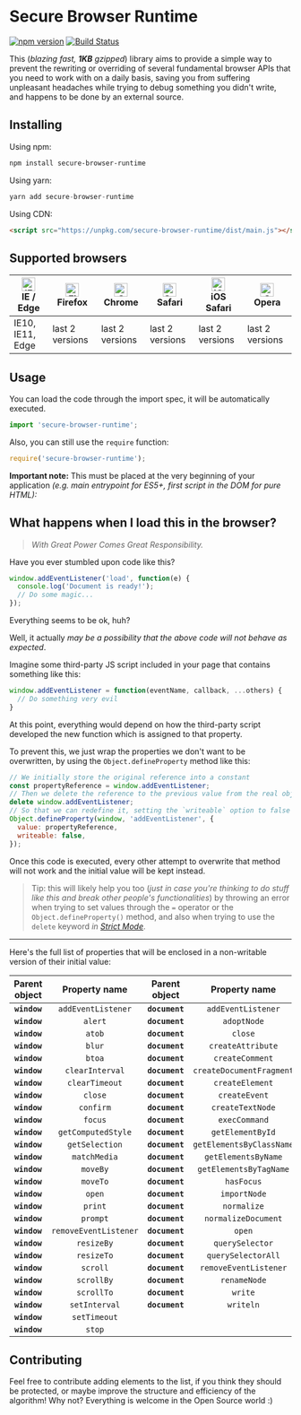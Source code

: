 Secure Browser Runtime
======================
[![npm version](https://badge.fury.io/js/secure-browser-runtime.svg)](https://badge.fury.io/js/secure-browser-runtime)
[![Build Status](https://travis-ci.org/loriamichele/secure-browser-runtime.svg?branch=master)](https://travis-ci.org/loriamichele/secure-browser-runtime)

This (_blazing fast, **1KB** gzipped_) library aims to provide a simple
way to prevent the rewriting or overriding of several fundamental browser APIs
that you need to work with on a daily basis, saving you from suffering
unpleasant headaches while trying to debug something you didn't write, and
happens to be done by an external source.

## Installing

Using npm:

```sh
npm install secure-browser-runtime
```

Using yarn:

```js
yarn add secure-browser-runtime
```

Using CDN:

```html
<script src="https://unpkg.com/secure-browser-runtime/dist/main.js"></script>
```

## Supported browsers

| [<img src="https://raw.githubusercontent.com/alrra/browser-logos/master/src/edge/edge_48x48.png" alt="IE / Edge" width="24px" height="24px" />](http://godban.github.io/browsers-support-badges/)</br>IE / Edge | [<img src="https://raw.githubusercontent.com/alrra/browser-logos/master/src/firefox/firefox_48x48.png" alt="Firefox" width="24px" height="24px" />](http://godban.github.io/browsers-support-badges/)</br>Firefox | [<img src="https://raw.githubusercontent.com/alrra/browser-logos/master/src/chrome/chrome_48x48.png" alt="Chrome" width="24px" height="24px" />](http://godban.github.io/browsers-support-badges/)</br>Chrome | [<img src="https://raw.githubusercontent.com/alrra/browser-logos/master/src/safari/safari_48x48.png" alt="Safari" width="24px" height="24px" />](http://godban.github.io/browsers-support-badges/)</br>Safari | [<img src="https://raw.githubusercontent.com/alrra/browser-logos/master/src/safari-ios/safari-ios_48x48.png" alt="iOS Safari" width="24px" height="24px" />](http://godban.github.io/browsers-support-badges/)</br>iOS Safari | [<img src="https://raw.githubusercontent.com/alrra/browser-logos/master/src/opera/opera_48x48.png" alt="Opera" width="24px" height="24px" />](http://godban.github.io/browsers-support-badges/)</br>Opera |
| --------- | --------- | --------- | --------- | --------- | --------- |
| IE10, IE11, Edge| last 2 versions| last 2 versions| last 2 versions| last 2 versions| last 2 versions

## Usage

You can load the code through the import spec, it will be automatically executed.

```js
import 'secure-browser-runtime';
```

Also, you can still use the `require` function:

```js
require('secure-browser-runtime');
```

**Important note:** This must be placed at the very beginning of your application
_(e.g. main entrypoint for ES5+, first script in the DOM for pure HTML):_

## What happens when I load this in the browser?

> _With Great Power Comes Great Responsibility._

Have you ever stumbled upon code like this?

```js
window.addEventListener('load', function(e) {
  console.log('Document is ready!');
  // Do some magic...
});
```

Everything seems to be ok, huh?

Well, it actually _may be a possibility that the above code will not behave as
expected_.

Imagine some third-party JS script included in your page that contains something
like this:

```js
window.addEventListener = function(eventName, callback, ...others) {
  // Do something very evil
}
```

At this point, everything would depend on how the third-party script developed
the new function which is assigned to that property.

To prevent this, we just wrap the properties we don't want to be overwritten,
by using the `Object.defineProperty` method like this:

```js
// We initially store the original reference into a constant
const propertyReference = window.addEventListener;
// Then we delete the reference to the previous value from the real object
delete window.addEventListener;
// So that we can redefine it, setting the `writeable` option to false
Object.defineProperty(window, 'addEventListener', {
  value: propertyReference,
  writeable: false,
});
```

Once this code is executed, every other attempt to overwrite that method will
not work and the initial value will be kept instead.

> Tip: this will likely help you too (_just in case you're thinking to do stuff
like this and break other people's functionalities_) by throwing an error when
trying to set values through the `=` operator or the `Object.defineProperty()`
method, and also when trying to use the `delete` keyword _in [Strict Mode]_.

---

Here's the full list of properties that will be enclosed in a non-writable
version of their initial value:

| Parent object |  Property name        | Parent object  |  Property name           |
|:-------------:|:---------------------:|:--------------:|:------------------------:|
| **`window`**  | `addEventListener`    | **`document`** | `addEventListener`       |
| **`window`**  | `alert`               | **`document`** | `adoptNode`              |
| **`window`**  | `atob`                | **`document`** | `close`                  |
| **`window`**  | `blur`                | **`document`** | `createAttribute`        |
| **`window`**  | `btoa`                | **`document`** | `createComment`          |
| **`window`**  | `clearInterval`       | **`document`** | `createDocumentFragment` |
| **`window`**  | `clearTimeout`        | **`document`** | `createElement`          |
| **`window`**  | `close`               | **`document`** | `createEvent`            |
| **`window`**  | `confirm`             | **`document`** | `createTextNode`         |
| **`window`**  | `focus`               | **`document`** | `execCommand`            |
| **`window`**  | `getComputedStyle`    | **`document`** | `getElementById`         |
| **`window`**  | `getSelection`        | **`document`** | `getElementsByClassName` |
| **`window`**  | `matchMedia`          | **`document`** | `getElementsByName`      |
| **`window`**  | `moveBy`              | **`document`** | `getElementsByTagName`   |
| **`window`**  | `moveTo`              | **`document`** | `hasFocus`               |
| **`window`**  | `open`                | **`document`** | `importNode`             |
| **`window`**  | `print`               | **`document`** | `normalize`              |
| **`window`**  | `prompt`              | **`document`** | `normalizeDocument`      |
| **`window`**  | `removeEventListener` | **`document`** | `open`                   |
| **`window`**  | `resizeBy`            | **`document`** | `querySelector`          |
| **`window`**  | `resizeTo`            | **`document`** | `querySelectorAll`       |
| **`window`**  | `scroll`              | **`document`** | `removeEventListener`    |
| **`window`**  | `scrollBy`            | **`document`** | `renameNode`             |
| **`window`**  | `scrollTo`            | **`document`** | `write`                  |
| **`window`**  | `setInterval`         | **`document`** | `writeln`                |
| **`window`**  | `setTimeout`          |
| **`window`**  | `stop`                |

## Contributing

Feel free to contribute adding elements to the list, if you think they should
be protected, or maybe improve the structure and efficiency of the algorithm!
Why not? Everything is welcome in the Open Source world :)


[Strict Mode]: https://developer.mozilla.org/en-US/docs/Web/JavaScript/Reference/Strict_mode
